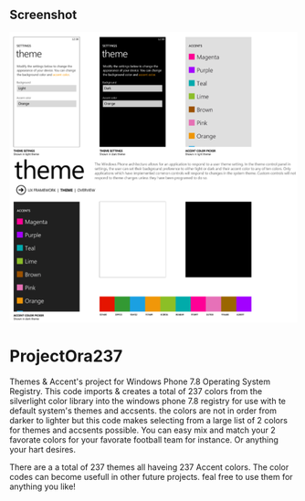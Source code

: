 ## Screenshot
![Screenshot](https://github.com/jackrabbit72380/ProjectOra237/blob/main/Screenshot.png)

# ProjectOra237
Themes & Accent's project for Windows Phone 7.8 Operating System Registry.
This code imports & creates a total of 237 colors from the silverlight color library into the windows phone 7.8 registry for use with te default system's themes and accsents.
the colors are not in order from darker to lighter but this code makes selecting from a large list of 2 colors for themes and accsents possible.
You can easy mix and match your 2 favorate colors for your favorate football team for instance.
Or anything your hart desires.

There are a a total of 237 themes all haveing 237 Accent colors.
The color codes can become usefull in other future projects.
feal free to use them for anything you like!

